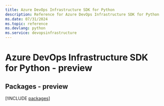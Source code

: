 ```yaml
---
title: Azure DevOps Infrastructure SDK for Python
description: Reference for Azure DevOps Infrastructure SDK for Python
ms.date: 07/31/2024
ms.topic: reference
ms.devlang: python
ms.service: devopsinfrastructure
---
```

# Azure DevOps Infrastructure SDK for Python - preview
## Packages - preview
[!INCLUDE [packages](devops-infrastructure-index.md)]